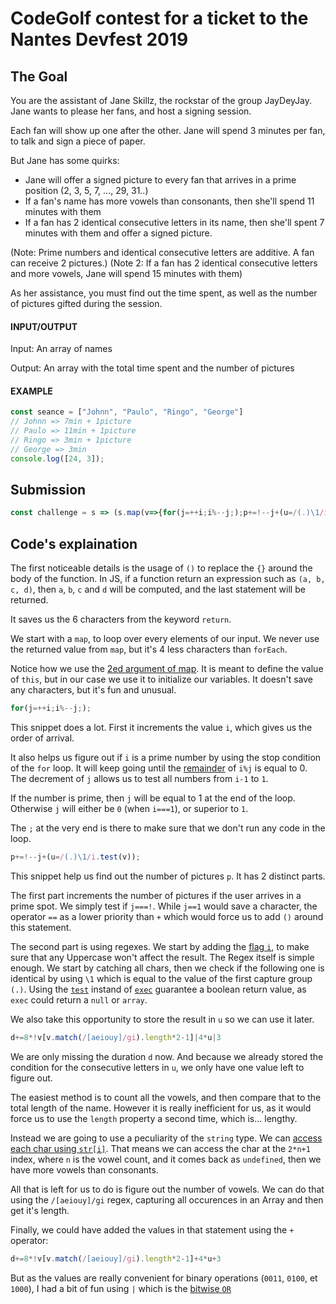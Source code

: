 # CodeGolf contest for a ticket to the Nantes Devfest 2019

## The Goal

   You are the assistant of Jane Skillz, the rockstar of the group JayDeyJay.
   Jane wants to please her fans, and host a signing session.

   Each fan will show up one after the other.
   Jane will spend 3 minutes per fan, to talk and sign a piece of paper.

   But Jane has some quirks:
   - Jane will offer a signed picture to every fan that arrives in a prime position (2, 3, 5, 7, ..., 29, 31..)
   - If a fan's name has more vowels than consonants, then she'll spend 11 minutes with them
   - If a fan has 2 identical consecutive letters in its name, then she'll spent 7 minutes with them and offer a signed picture.

   (Note: Prime numbers and identical consecutive letters are additive. A fan can receive 2 pictures.)
   (Note 2: If a fan has 2 identical consecutive letters and more vowels, Jane will spend 15 minutes with them)

   As her assistance, you must find out the time spent, as well as the number of pictures gifted during the session.
  
   #### INPUT/OUTPUT
  
   Input: An array of names
  
   Output: An array with the total time spent and the number of pictures
  
   #### EXAMPLE
   
   ```javascript
   const seance = ["Johnn", "Paulo", "Ringo", "George"]
   // Johnn => 7min + 1picture
   // Paulo => 11min + 1picture
   // Ringo => 3min + 1picture
   // George => 3min
   console.log([24, 3]);
   ```

## Submission

```javascript
const challenge = s => (s.map(v=>{for(j=++i;i%--j;);p+=!--j+(u=/(.)\1/i.test(v));d+=8*!v[v.match(/[aeiouy]/gi).length*2-1]|4*u|3},d=p=i=0),[d,p])
```

## Code's explaination

The first noticeable details is the usage of `()` to replace the `{}` around the body of the function. In JS, if a function return an expression such as `(a, b, c, d)`, then `a`, `b`, `c` and `d` will be computed, and the last statement will be returned.

It saves us the 6 characters from the keyword `return`.

We start with a `map`, to loop over every elements of our input. We never use the returned value from `map`, but it's 4 less characters than `forEach`.

Notice how we use the [2ed argument of map](https://developer.mozilla.org/en-US/docs/Web/JavaScript/Reference/Global_Objects/Array/map#parameters). It is meant to define the value of `this`, but in our case we use it to initialize our variables. It doesn't save any characters, but it's fun and unusual.

```javascript
for(j=++i;i%--j;);
```

This snippet does a lot. First it increments the value `i`, which gives us the order of arrival.

It also helps us figure out if `i` is a prime number by using the stop condition of the `for` loop. It will keep going until the [remainder](https://developer.mozilla.org/en-US/docs/Web/JavaScript/Reference/Operators/Remainder) of `i%j` is equal to 0. The decrement of `j` allows us to test all numbers from `i-1` to `1`. 

If the number is prime, then `j` will be equal to 1 at the end of the loop. Otherwise `j` will either be `0` (when `i===1`), or superior to `1`.

The `;` at the very end is there to make sure that we don't run any code in the loop.

```javascript
p+=!--j+(u=/(.)\1/i.test(v));
```

This snippet help us find out the number of pictures `p`. It has 2 distinct parts.

The first part increments the number of pictures if the user arrives in a prime spot. We simply test if `j===!`. While `j==1` would save a character, the operator `==` as a lower priority than `+` which would force us to add `()` around this statement.

The second part is using regexes. We start by adding the [flag `i`](https://developer.mozilla.org/en-US/docs/Web/JavaScript/Reference/Global_Objects/RegExp/ignoreCase), to make sure that any Uppercase won't affect the result. The Regex itself is simple enough. We start by catching all chars, then we check if the following one is identical by using `\1` which is equal to the value of the first capture group `(.)`.
Using the [`test`](https://developer.mozilla.org/en-US/docs/Web/JavaScript/Reference/Objets_globaux/RegExp/test) instand of [`exec`](https://developer.mozilla.org/en-US/docs/Web/JavaScript/Reference/Global_Objects/RegExp/exec)
guarantee a boolean return value, as `exec` could return a `null` or `array`.

We also take this opportunity to store the result in `u` so we can use it later.

```javascript
d+=8*!v[v.match(/[aeiouy]/gi).length*2-1]|4*u|3
```

We are only missing the duration `d` now. And because we already stored the condition for the consecutive letters in `u`, we only have one value left to figure out.

The easiest method is to count all the vowels, and then compare that to the total length of the name. However it is really inefficient for us, as it would force us to use the `length` property a second time, which is... lengthy.

Instead we are going to use a peculiarity of the `string` type. We can [access each char using `str[i]`](https://developer.mozilla.org/en-US/docs/Web/JavaScript/Reference/Global_Objects/String#character_access). That means we can access the char at the `2*n+1` index, where `n` is the vowel count, and it comes back as `undefined`, then we have more vowels than consonants.

All that is left for us to do is figure out the number of vowels. We can do that using the `/[aeiouy]/gi` regex, capturing all occurences in an Array and then get it's length.

Finally, we could have added the values in that statement using the `+` operator:
```javascript
d+=8*!v[v.match(/[aeiouy]/gi).length*2-1]+4*u+3
```

But as the values are really convenient for binary operations (`0011`, `0100`, et `1000`), I had a bit of fun using `|` which is the [bitwise `OR`]([https://developer.mozilla.org/fr/docs/Web/JavaScript/Reference/Op%C3%A9rateurs/Op%C3%A9rateurs_binaires#(OU_binaire)](https://developer.mozilla.org/en-US/docs/Web/JavaScript/Reference/Operators/Bitwise_OR))
